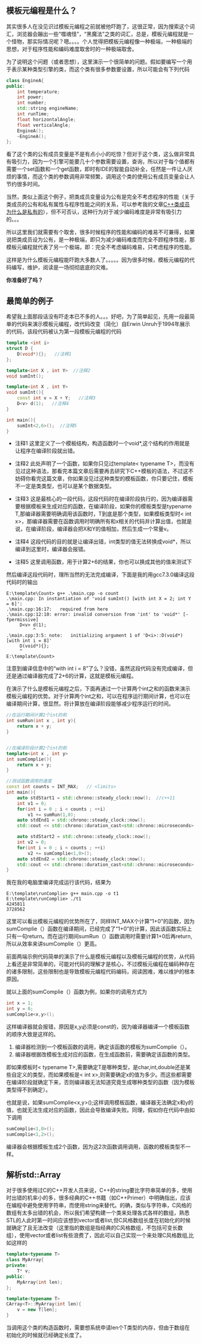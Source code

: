 ## 模板元编程是什么？

其实很多人在没见识过模板元编程之前就被他吓跑了，这很正常，因为搜索这个词汇，浏览器会蹦出一些“噬魂怪”，“黑魔法”之类的词汇，总是，模板元编程就是一个怪物，那实际情况呢？嗯。。。。个人觉得把模板元编程像一种极端，一种极端的思想，对于程序性能和编码难度取舍时的一种极端取舍。

为了说明这个问题（或者思想），这里演示一个很简单的问题。假如要编写一个用于表示某种类型引擎的类，而这个类有很多参数要设置，所以可能会有下列代码
```c++
class EngineA{
public:
    int temperature;
    int power;
    int number;
    std::string engineName;
    int runTime;
    float horizontalAngle;
    float verticalAngle;
    EngineA();
    ~EngineA();
};
```
看了这个类的公有成员变量是不是有点小小的吃惊？但对于这个类，这么做非常具有吸引力，因为一个引擎可能要几十个参数需要设置，查询，所以对于每个值都有需要一个set函数和一个get函数，即时有IDE的智能自动补全，任然是一件让人厌烦的事情，而这个类的参数调用非常频繁，调用这个类的使用公有成员变量会让人节约很多时间。

当然，类似上面这个例子，把类成员变量设为公有是完全不考虑程序的性能（关于类成员的公有和私有属性与程序性能之间的关系，可以参考我的文章[C++类成员为什么是私有的](https://github.com/jxf2008/Blog/blob/master/C%2B%2B%E7%B1%BB%E6%88%90%E5%91%98%E4%B8%BA%E4%BB%80%E4%B9%88%E6%98%AF%E7%A7%81%E6%9C%89%E7%9A%84.md)），但不可否认，这种行为对于减少编码难度是非常有吸引力的。。。

所以这里我们就需要有个取舍，很多时候程序的性能和编码的难易不可兼得，如果说把类成员设为公有，是一种极端，即只为减少编码难度而完全不顾程序性能，那模板元编程就代表了另一个极端，即：完全不考虑编码难易，只考虑程序的性能。

这样是为什么模板元编程能吓跑大多数人了。。。。。因为很多时候，模板元编程的代码编写，维护，阅读是一场彻彻底底的灾难。

**你准备好了吗？**

## 最简单的例子

希望我上面那段话没有吓走本已不多的人。。。好吧，为了简单起见，先用一段最简单的代码来演示模板元编程，改代码改变（简化）自Erwin Unruh于1994年展示的代码，该段代码被认为第一段模板元编程的代码
```c++
template <int i> 
struct D {
    D(void*){};   //注释1
};

template<int X , int Y>  //注释2
void sumInt();

template<int X , int Y>
void sumInt(){
    const int v = X + Y;   //注释3
    D<v> d(1);   //注释4
}

int main(){
    sumInt<2,6>();  //注释5
}
```
+ 注释1 这里定义了一个模板结构，构造函数时一个void*,这个结构的作用就是让程序在编译阶段就出错。

+ 注释2 此处声明了一个函数，如果你只见过template< typename T>，而没有见过这种语法，那看完本篇文章后需要再去研究下C++模板的语法，不过这不妨碍你看完这篇文章，你如果没见过这种类型的模板函数，你只要记住，模板不一定是类类型，也可以是某个数据类型。

+ 注释3 这是最核心的一段代码，这段代码时在编译阶段执行的，因为编译器需要根据模板来生成对应的函数，在编译阶段，如果你的模板类型是typename T,那编译器需要明确调用该函数时，T到底是那个类型，如果模板类型时< int x>，那编译器需要在函数调用时明确所有和x相关的代码并计算出值，也就是说，在编译阶段，编译器会把X和Y的值相加，然后生成一个常量v。

+ 注释4 这段代码的目的就是让编译出错，int类型的值无法转换成void*，所以编译到这里时，编译器会报错。

+ 注释5 这里调用函数，用于计算2+6的结果，你也可以换成其他的值来测试下

然后编译这段代码时，理所当然的无法完成编译，下面是我的用gcc7.3.0编译这段代码时的输出
```shell
E:\template\Count> g++ .\main.cpp -o count
.\main.cpp: In instantiation of 'void sumInt() [with int X = 2; int Y = 6]':
.\main.cpp:16:17:   required from here
.\main.cpp:12:10: error: invalid conversion from 'int' to 'void*' [-fpermissive]
     D<v> d(1);
          ^
.\main.cpp:3:5: note:   initializing argument 1 of 'D<i>::D(void*) [with int i = 8]'
     D(void*){};
     ^
E:\template\Count>
```
注意到编译信息中的“with int i = 8”了么？没错，虽然这段代码没有完成编译，但还是通过编译器完成了2+6的计算，这就是模板元编程。

在演示了什么是模板元编程之后，下面再通过一个计算两个int之和的函数来演示模板元编程的优势。对于计算两个int之和，可以在程序运行期间计算，也可以在编译期间计算，很显然，将计算放在编译阶段能够减少程序运行的时间。
```c++
//在运行期间计算2个int的和
int sumRun(int x , int y){
    return x + y;
}


//在编译阶段计算2个int的和
template<int x , int y>
int sumComplie(){
    return x + y;
}

//测试函数调用的速度
const int counts = INT_MAX;   // <limits>
int main(){
    auto stdStart1 = std::chrono::steady_clock::now();  //c++11
    int v1 = 0;
    for(int i = 0 ; i < counts ; ++i)
        v1 += sumRun(1,0);
    auto stdEnd1 = std::chrono::steady_clock::now();
    std::cout << std::chrono::duration_cast<std::chrono::microseconds>(stdEnd1 - stdStart1).count()<<std::endl;

    auto stdStart2 = std::chrono::steady_clock::now();
    int v2 = 0;
    for(int i = 0 ; i < counts ; ++i)
        v2 += sumComplie<1,0>();
    auto stdEnd2 = std::chrono::steady_clock::now();
    std::cout << std::chrono::duration_cast<std::chrono::microseconds>(stdEnd2 - stdStart2).count() << std::endl;
}
```
我在我的电脑里编译完成运行该代码，结果为
```shell
E:\template\runComplie> g++ main.cpp -o t1
E:\template\runComplie> ./t1
4245811
3728562
```
这里可以看出模板元编程的优势所在了，同样INT_MAX个计算“1+0”的函数，因为sumComplie（）函数在编译期间，已经完成了“1+0”的计算，因此该函数实际上只有一句return。而在运行期间sumRun（）函数调用时需要计算1+0后再return,所以从效率来讲sumComplie（）更高。

前面两端示例代码简单的演示了什么是模板元编程以及模板元编程的优势，从代码上看还是非常简单的，可能对代码的理解才是核心，不过模板元编程在编码种存在的诸多限制，这些限制也是导致模板元编程代码编码，阅读困难，难以维护的根本原因。

就以上面的sumComplie（）函数为例，如果你的调用方式为
```c++
int x = 1;
int y = 0;
sumComplie<x,y>();
```
这样编译器就会报错，原因是x,y必须是const的，因为编译器编译一个模板函数的顺序大致是这样的。
1. 编译器检测到一个模板函数的调用，确定该函数的模板为sumComplie（）。
2. 编译器根据改模板生成对应的函数，在生成函数前，需要确定该函数的类型。

即如果模板时< typename T>,需要确定T是哪种类型，是char,int,double还是某些自定义的类型，而如果模板是< int x>,则需要确定x的值为多少。而这些都需要在编译阶段就确定下来，否则编译器无法知道究竟生成哪种类型的函数（因为模板类型得不到确定）。

也就是说，如果sumComplie<x,y>();这样调用模板函数，编译器无法确定x和y的值，也就无法生成对应的函数，因此会导致编译失败。同理，假如你在代码中由如下调用
```c++
sumComplie<1,0>();
sumComplie<1,2>();
```
编译器会根据模板生成2个函数，因为这2次函数调用调用，函数的模板类型不一样。

## 解析std::Array

对于很多使用过C的C++开发人员来说，C++的string要比字符串简单的多，使用时出错的机率小的多，很多经典的C++书籍（如C++Primer）中明确指出，应该在编程中避免使用字符串，而使用string来替代。的确，类似与字符串，C风格的数组有太多出错的机会，所以我们希望构建一个类来处理各式各样的数组，熟悉STL的人此时第一时间应该想到vector或者list,但C风格数组长度在初始化的时候就确定了且无法改变（这里指的数组是指经典的C风格数组，不包括可变长数组），使用vector或者list有些浪费了，因此可以自己实现一个来处理C风格数组,比如这样的
```c++
template<typename T>
class MyArray{
private:
    T* v;
public:
    MyArray(int len);
};

template<typename T>
CArray<T>::MyArray(int len){
    v = new T[len];
}
```
当调用这个类的构造函数时，需要想系统申请len个T类型的内存，但由于数组在初始化的时候就已经确定长度了。
